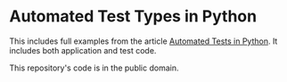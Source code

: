 # Automated Test Types in Python

This includes full examples from the article [Automated Tests in Python](http://migrateup.com/automated-tests-types-for-python/). It includes both application and test code.

This repository's code is in the public domain.